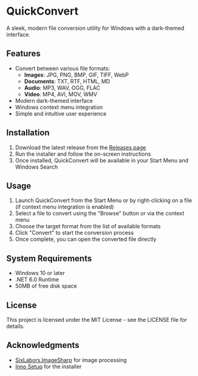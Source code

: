 # QuickConvert

A sleek, modern file conversion utility for Windows with a dark-themed interface.

## Features

- Convert between various file formats:
  - **Images**: JPG, PNG, BMP, GIF, TIFF, WebP
  - **Documents**: TXT, RTF, HTML, MD
  - **Audio**: MP3, WAV, OGG, FLAC
  - **Video**: MP4, AVI, MOV, WMV
- Modern dark-themed interface
- Windows context menu integration
- Simple and intuitive user experience

## Installation

1. Download the latest release from the [Releases page](https://github.com/nxtcarson/quickconvert/releases)
2. Run the installer and follow the on-screen instructions
3. Once installed, QuickConvert will be available in your Start Menu and Windows Search

## Usage

1. Launch QuickConvert from the Start Menu or by right-clicking on a file (if context menu integration is enabled)
2. Select a file to convert using the "Browse" button or via the context menu
3. Choose the target format from the list of available formats
4. Click "Convert" to start the conversion process
5. Once complete, you can open the converted file directly

## System Requirements

- Windows 10 or later
- .NET 6.0 Runtime
- 50MB of free disk space

## License

This project is licensed under the MIT License - see the LICENSE file for details.

## Acknowledgments

- [SixLabors.ImageSharp](https://github.com/SixLabors/ImageSharp) for image processing
- [Inno Setup](https://jrsoftware.org/isinfo.php) for the installer 